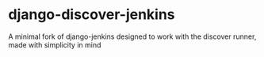 django-discover-jenkins
=======================

A minimal fork of django-jenkins designed to work with the discover runner, made with simplicity in mind
